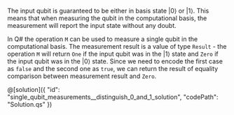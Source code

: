 The input qubit is guaranteed to be either in basis state $|0\rangle$ or $|1\rangle$. This means that when measuring the qubit in the computational basis, the measurement will report the input state without any doubt.

In Q# the operation `M` can be used to measure a single qubit in the computational basis. The measurement result is a value of type `Result` - the operation `M` will return `One` if the input qubit was in the $|1\rangle$ state and `Zero` if the input qubit was in the $|0\rangle$ state. Since we need to encode the first case as `false` and the second one as `true`, we can return the result of equality comparison between measurement result and `Zero`.

@[solution]({
    "id": "single_qubit_measurements__distinguish_0_and_1_solution",
    "codePath": "Solution.qs"
})
